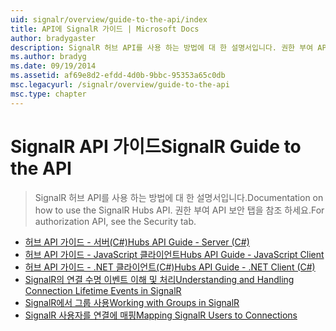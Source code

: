 ```yaml
---
uid: signalr/overview/guide-to-the-api/index
title: API에 SignalR 가이드 | Microsoft Docs
author: bradygaster
description: SignalR 허브 API를 사용 하는 방법에 대 한 설명서입니다. 권한 부여 API 보안 탭을 참조 하세요.
ms.author: bradyg
ms.date: 09/19/2014
ms.assetid: af69e8d2-efdd-4d0b-9bbc-95353a65c0db
msc.legacyurl: /signalr/overview/guide-to-the-api
msc.type: chapter
---
```

<a name="signalr-guide-to-the-api"></a><span data-ttu-id="4bc87-104">SignalR API 가이드</span><span class="sxs-lookup"><span data-stu-id="4bc87-104">SignalR Guide to the API</span></span>
====================
> <span data-ttu-id="4bc87-105">SignalR 허브 API를 사용 하는 방법에 대 한 설명서입니다.</span><span class="sxs-lookup"><span data-stu-id="4bc87-105">Documentation on how to use the SignalR Hubs API.</span></span> <span data-ttu-id="4bc87-106">권한 부여 API 보안 탭을 참조 하세요.</span><span class="sxs-lookup"><span data-stu-id="4bc87-106">For authorization API, see the Security tab.</span></span>


- [<span data-ttu-id="4bc87-107">허브 API 가이드 - 서버(C#)</span><span class="sxs-lookup"><span data-stu-id="4bc87-107">Hubs API Guide - Server (C#)</span></span>](hubs-api-guide-server.md)
- [<span data-ttu-id="4bc87-108">허브 API 가이드 - JavaScript 클라이언트</span><span class="sxs-lookup"><span data-stu-id="4bc87-108">Hubs API Guide - JavaScript Client</span></span>](hubs-api-guide-javascript-client.md)
- [<span data-ttu-id="4bc87-109">허브 API 가이드 - .NET 클라이언트(C#)</span><span class="sxs-lookup"><span data-stu-id="4bc87-109">Hubs API Guide - .NET Client (C#)</span></span>](hubs-api-guide-net-client.md)
- [<span data-ttu-id="4bc87-110">SignalR의 연결 수명 이벤트 이해 및 처리</span><span class="sxs-lookup"><span data-stu-id="4bc87-110">Understanding and Handling Connection Lifetime Events in SignalR</span></span>](handling-connection-lifetime-events.md)
- [<span data-ttu-id="4bc87-111">SignalR에서 그룹 사용</span><span class="sxs-lookup"><span data-stu-id="4bc87-111">Working with Groups in SignalR</span></span>](working-with-groups.md)
- [<span data-ttu-id="4bc87-112">SignalR 사용자를 연결에 매핑</span><span class="sxs-lookup"><span data-stu-id="4bc87-112">Mapping SignalR Users to Connections</span></span>](mapping-users-to-connections.md)
